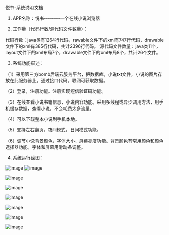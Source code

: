 悦书-系统说明文档
1.	APP名称：悦书--------一个在线小说浏览器 

2. 工作量（代码行数/源代码文件数量）：

  代码行数：java类有1264行代码，rawable文件下的xml有747行代码，drawable文件下的xml有385行代码，共计2396行代码。
源代码文件数量：java类11个，layout文件下的xml布局7个，drawable文件下的xml布局8个，共计26个文件。

3. 系统功能描述：

  （1）采用第三方bomb后端云服务平台，把数据库，小说txt文件，小说的图片存放在此服务器上。通过接口代码，联网可获取数据。

  （2）登录，注册功能。注册实现短信验证码功能。

  （3）在线查看小说书籍信息，小说内容功能。采用多线程或异步调用方法，用手机缓存数据，查看小说，不会耗费太多流量。

  （4）可以下载整本小说到手机本地。

  （5）支持左右翻页，夜间模式，日间模式功能。

  （6）调节小说背景颜色，字体大小，屏幕亮度功能。背景颜色有常用颜色和颜色选择器功能。字体和屏幕用滑动条调整。

4. 系统运行截图：

![image](https://github.com/xuhuihui/storyRead/blob/master/img/1.png) ![image](https://github.com/xuhuihui/storyRead/blob/master/img/2.png)

![image](https://github.com/xuhuihui/storyRead/blob/master/img/3.png)

![image](https://github.com/xuhuihui/storyRead/blob/master/img/4.png)

![image](https://github.com/xuhuihui/storyRead/blob/master/img/5.png)

![image](https://github.com/xuhuihui/storyRead/blob/master/img/6.png)

![image](https://github.com/xuhuihui/storyRead/blob/master/img/7.png)

![image](https://github.com/xuhuihui/storyRead/blob/master/img/8.png)
